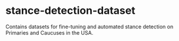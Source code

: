 # stance-detection-dataset
Contains datasets for fine-tuning and automated stance detection on Primaries and Caucuses in the USA.
